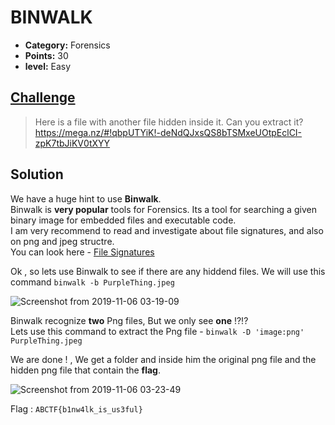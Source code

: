 
# BINWALK

* **Category:** Forensics
* **Points:** 30
* **level:** Easy

## [Challenge](https://ctflearn.com/problems/108)

> Here is a file with another file hidden inside it. Can you extract it?\
> https://mega.nz/#!qbpUTYiK!-deNdQJxsQS8bTSMxeUOtpEclCI-zpK7tbJiKV0tXYY

## Solution

We have a huge hint to use **Binwalk**.\
Binwalk is **very popular** tools for Forensics. Its a tool for searching a given binary image for embedded files and executable code.\
I am very recommend to read and investigate about file signatures, and also on png and jpeg structre.\
You can look here - [File Signatures](https://en.wikipedia.org/wiki/List_of_file_signatures)

Ok , so lets use Binwalk to see if there are any hiddend files.
We will use this command  ```binwalk -b PurpleThing.jpeg ```

![Screenshot from 2019-11-06 03-19-09](https://user-images.githubusercontent.com/57364083/68254775-2bb80100-0034-11ea-8768-325210db6ae5.png)


Binwalk recognize **two** Png files, But we only see **one** !?!?\
Lets use this command to extract the Png file - ```binwalk -D 'image:png' PurpleThing.jpeg ```

We are done ! , We get a folder and inside him the original png file and the hidden png file that contain the **flag**.

![Screenshot from 2019-11-06 03-23-49](https://user-images.githubusercontent.com/57364083/68254807-3d99a400-0034-11ea-8528-835f6d2ba80a.png)





Flag : ```ABCTF{b1nw4lk_is_us3ful} ```

